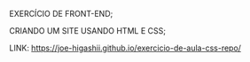 EXERCÍCIO DE FRONT-END;

CRIANDO UM SITE USANDO HTML E CSS;

LINK:
https://joe-higashii.github.io/exercicio-de-aula-css-repo/